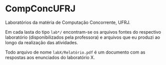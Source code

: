 # CompConcUFRJ

Laboratórios da matéria de Computação Concorrente, UFRJ.

Em cada lasta do tipo `lab*/` encontram-se os arquivos fontes do respectivo laboratório (disponibilizados pela professora) e arquivos que eu produzi ao longo da realização das atividades.

Todo arquivo de nome `labX/Relatório.pdf` é um documento com as respostas aos enunciados do laboratório X.
